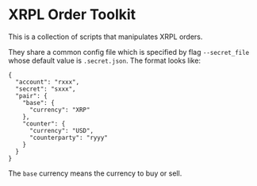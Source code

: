 # XRPL Order Toolkit

This is a collection of scripts that manipulates XRPL orders.

They share a common config file which is specified by flag `--secret_file` whose
default value is `.secret.json`. The format looks like:

```
{ 
  "account": "rxxx",
  "secret": "sxxx",
  "pair": {
    "base": {
      "currency": "XRP"
    },
    "counter": {
      "currency": "USD",
      "counterparty": "ryyy"
    }
  }
}
```
The `base` currency means the currency to buy or sell.
